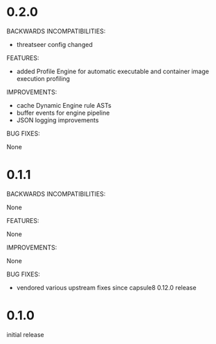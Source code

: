 # 0.2.0

BACKWARDS INCOMPATIBILITIES:

- threatseer config changed

FEATURES:

- added Profile Engine for automatic executable and container image execution profiling

IMPROVEMENTS:

- cache Dynamic Engine rule ASTs
- buffer events for engine pipeline
- JSON logging improvements

BUG FIXES:

None


# 0.1.1

BACKWARDS INCOMPATIBILITIES:

None

FEATURES:

None

IMPROVEMENTS:

None

BUG FIXES:

- vendored various upstream fixes since capsule8 0.12.0 release

# 0.1.0

initial release